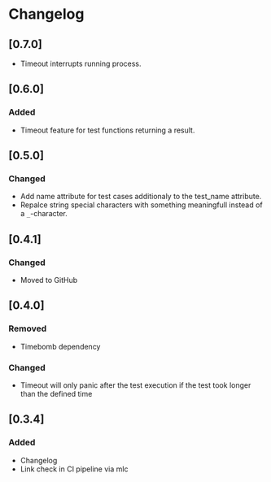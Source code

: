 <!-- The changelog shall follow the recommendations described here: https://keepachangelog.com/en/1.0.0/ 
Types for Changes:
- Added
- Changed
- Deprecated
- Removed
- Fixed
- Security
-->

# Changelog

<!-- next-header -->
## [0.7.0]

* Timeout interrupts running process.

## [0.6.0]

### Added 

* Timeout feature for test functions returning a result.

## [0.5.0]

### Changed

* Add name attribute for test cases additionaly to the test_name attribute.
* Repalce string special characters with something meaningfull instead of a `_`-character.

## [0.4.1]

### Changed

* Moved to GitHub

## [0.4.0]

### Removed

* Timebomb dependency

### Changed

* Timeout will only panic after the test execution if the test took longer than the defined time

## [0.3.4]

### Added

* Changelog
* Link check in CI pipeline via mlc
